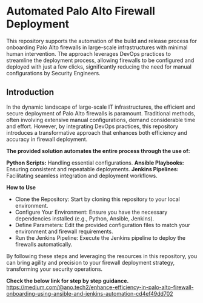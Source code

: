 # **Automated Palo Alto Firewall Deployment**

This repository supports the automation of the build and release process for onboarding Palo Alto firewalls in large-scale infrastructures with minimal human intervention. The approach leverages DevOps practices to streamline the deployment process, allowing firewalls to be configured and deployed with just a few clicks, significantly reducing the need for manual configurations by Security Engineers.

## **Introduction**

In the dynamic landscape of large-scale IT infrastructures, the efficient and secure deployment of Palo Alto firewalls is paramount. Traditional methods, often involving extensive manual configurations, demand considerable time and effort. However, by integrating DevOps practices, this repository introduces a transformative approach that enhances both efficiency and accuracy in firewall deployment.

**The provided solution automates the entire process through the use of:**

**Python Scripts:** Handling essential configurations.
**Ansible Playbooks:** Ensuring consistent and repeatable deployments.
**Jenkins Pipelines:** Facilitating seamless integration and deployment workflows.

**How to Use**
- Clone the Repository: Start by cloning this repository to your local environment.
- Configure Your Environment: Ensure you have the necessary dependencies installed (e.g., Python, Ansible, Jenkins).
- Define Parameters: Edit the provided configuration files to match your environment and firewall requirements.
- Run the Jenkins Pipeline: Execute the Jenkins pipeline to deploy the firewalls automatically.

By following these steps and leveraging the resources in this repository, you can bring agility and precision to your firewall deployment strategy, transforming your security operations.

**Check the below link for step by step guidance.**
https://medium.com/@ano.tech2/enhance-efficiency-in-palo-alto-firewall-onboarding-using-ansible-and-jenkins-automation-cd4ef49dd702
